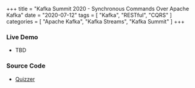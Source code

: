 +++
title = "Kafka Summit 2020 - Synchronous Commands Over Apache Kafka"
date = "2020-07-12"
tags = [ "Kafka", "RESTful", "CQRS" ]
categories = [ "Apache Kafka", "Kafka Streams", "Kafka Summit" ]
+++

### Live Demo

* TBD

### Source Code

* [Quizzer](http://github.com/nbuesing/quizzer)

